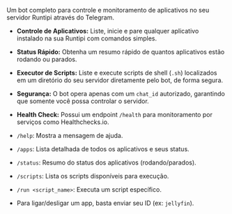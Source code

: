 
Um bot completo para controle e monitoramento de aplicativos no seu servidor Runtipi através do Telegram.

- **Controle de Aplicativos:** Liste, inicie e pare qualquer aplicativo instalado na sua Runtipi com comandos simples.
- **Status Rápido:** Obtenha um resumo rápido de quantos aplicativos estão rodando ou parados.
- **Executor de Scripts:** Liste e execute scripts de shell (`.sh`) localizados em um diretório do seu servidor diretamente pelo bot, de forma segura.
- **Segurança:** O bot opera apenas com um `chat_id` autorizado, garantindo que somente você possa controlar o servidor.
- **Health Check:** Possui um endpoint `/health` para monitoramento por serviços como Healthchecks.io.

- `/help`: Mostra a mensagem de ajuda.
- `/apps`: Lista detalhada de todos os aplicativos e seus status.
- `/status`: Resumo do status dos aplicativos (rodando/parados).
- `/scripts`: Lista os scripts disponíveis para execução.
- `/run <script_name>`: Executa um script específico.
- Para ligar/desligar um app, basta enviar seu ID (ex: `jellyfin`).